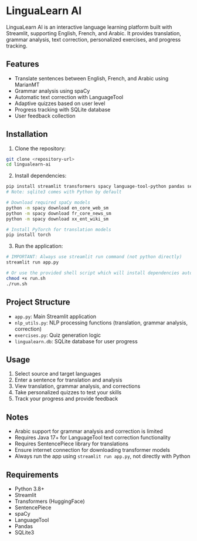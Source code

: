 # LinguaLearn AI

LinguaLearn AI is an interactive language learning platform built with Streamlit, supporting English, French, and Arabic. It provides translation, grammar analysis, text correction, personalized exercises, and progress tracking.

## Features
- Translate sentences between English, French, and Arabic using MarianMT
- Grammar analysis using spaCy
- Automatic text correction with LanguageTool
- Adaptive quizzes based on user level
- Progress tracking with SQLite database
- User feedback collection

## Installation
1. Clone the repository:
```bash
git clone <repository-url>
cd lingualearn-ai
```
2. Install dependencies:
```bash
pip install streamlit transformers spacy language-tool-python pandas sentencepiece
# Note: sqlite3 comes with Python by default

# Download required spaCy models
python -m spacy download en_core_web_sm
python -m spacy download fr_core_news_sm
python -m spacy download xx_ent_wiki_sm

# Install PyTorch for translation models
pip install torch
```

3. Run the application:
```bash
# IMPORTANT: Always use streamlit run command (not python directly)
streamlit run app.py

# Or use the provided shell script which will install dependencies automatically
chmod +x run.sh
./run.sh
```

## Project Structure
- `app.py`: Main Streamlit application
- `nlp_utils.py`: NLP processing functions (translation, grammar analysis, correction)
- `exercises.py`: Quiz generation logic
- `lingualearn.db`: SQLite database for user progress

## Usage
1. Select source and target languages
2. Enter a sentence for translation and analysis
3. View translation, grammar analysis, and corrections
4. Take personalized quizzes to test your skills
5. Track your progress and provide feedback

## Notes
- Arabic support for grammar analysis and correction is limited
- Requires Java 17+ for LanguageTool text correction functionality
- Requires SentencePiece library for translations
- Ensure internet connection for downloading transformer models
- Always run the app using `streamlit run app.py`, not directly with Python

## Requirements
- Python 3.8+
- Streamlit
- Transformers (HuggingFace)
- SentencePiece
- spaCy
- LanguageTool
- Pandas
- SQLite3